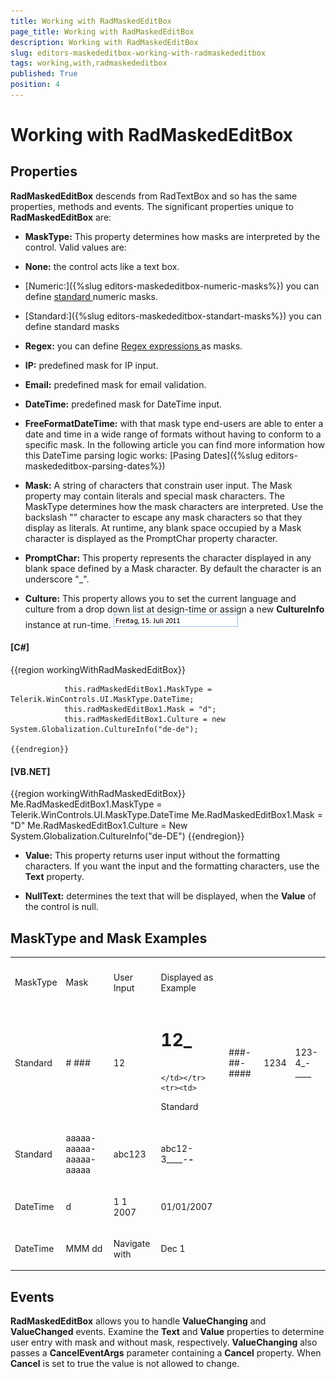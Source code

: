 ```yaml
---
title: Working with RadMaskedEditBox
page_title: Working with RadMaskedEditBox
description: Working with RadMaskedEditBox
slug: editors-maskededitbox-working-with-radmaskededitbox
tags: working,with,radmaskededitbox
published: True
position: 4
---
```


# Working with RadMaskedEditBox



## Properties

__RadMaskedEditBox__ descends from RadTextBox and so has the same properties, methods and events. The significant properties unique to
          __RadMaskedEditBox__ are:
        

* __MaskType:__ This property determines how masks are interpreted by the control. Valid values are:
            

* __None:__ the control acts like a text box.
                

* [Numeric:]({%slug editors-maskededitbox-numeric-masks%})
                  you can define
                  [
                      standard
                    ](http://msdn.microsoft.com/en-us/library/dwhawy9k.aspx)
                  numeric masks.
                

* [Standard:]({%slug editors-maskededitbox-standart-masks%})
                  you can define standard masks
                

* __Regex:__ you can define
                  [
                      Regex expressions
                    ](http://msdn.microsoft.com/en-us/library/2k3te2cs%28v=vs.80%29.aspx) as masks.
                

* __IP:__ predefined mask for IP input.
                

* __Email:__ predefined mask for email validation.
                

* __DateTime:__ predefined mask for DateTime input.
                

* __FreeFormatDateTime:__ with that mask type end-users are able to enter a date and time in a wide range of formats without having to conform to a specific mask.
                  In the following article you can find more information how this DateTime parsing logic works: [Pasing Dates]({%slug editors-maskededitbox-parsing-dates%})

* __Mask:__ A string of characters that constrain user input. The Mask property may contain literals and special mask characters.
              The MaskType determines how the mask characters are interpreted. Use the backslash "\" character to escape any mask characters so
              that they display as literals. At runtime, any blank space occupied by a Mask character is displayed as the PromptChar property character.
            

* __PromptChar:__ This property represents the character displayed in any blank space defined by a Mask character.  By default the character is an underscore "_".
            

* __Culture:__ This property allows you to set the current language and culture from a drop down list at design-time or assign a new
              __CultureInfo__ instance at run-time.
            ![editors-maskededitbox-properties-and-events 001](images/editors-maskededitbox-properties-and-events001.png)

#### __[C#]__

{{region workingWithRadMaskedEditBox}}
	            
	            this.radMaskedEditBox1.MaskType = Telerik.WinControls.UI.MaskType.DateTime;
	            this.radMaskedEditBox1.Mask = "d";
	            this.radMaskedEditBox1.Culture = new System.Globalization.CultureInfo("de-de");
	
	{{endregion}}



#### __[VB.NET]__

{{region workingWithRadMaskedEditBox}}
	        Me.RadMaskedEditBox1.MaskType = Telerik.WinControls.UI.MaskType.DateTime
	        Me.RadMaskedEditBox1.Mask = "D"
	        Me.RadMaskedEditBox1.Culture = New System.Globalization.CultureInfo("de-DE")
	{{endregion}}



* __Value:__ This property returns user input without the formatting characters.  If you want the input and the formatting characters,
              use the __Text__ property.
            

* __NullText:__ determines the text that will be displayed, when the __Value__ of the control is null.
            

## MaskType and Mask Examples
<table><th><tr><td>

MaskType</td><td>

Mask
                </td><td>

User Input</td><td>

Displayed as Example</td></tr></th><tr><td>

Standard
              </td><td>

\# ###
              </td><td>

12
              </td><td>

# 12_
              </td></tr><tr><td>

Standard
              </td><td>

###-##-####
              </td><td>

1234
              </td><td>

123-4_-____
              </td></tr><tr><td>

Standard
              </td><td>

aaaaa-aaaaa-aaaaa-aaaaa
              </td><td>

abc123
              </td><td>

abc12-3____-_____-_____
              </td></tr><tr><td>

DateTime
              </td><td>

d
              </td><td>

1 1 2007
              </td><td>

01/01/2007
              </td></tr><tr><td>

DateTime
              </td><td>

MMM dd
              </td><td>

Navigate with
              </td><td>

Dec 1
              </td></tr></table>

## Events

__RadMaskedEditBox__ allows you to handle __ValueChanging__ and __ValueChanged__ events. Examine
          the __Text__ and __Value__ properties to determine user entry with mask and without mask, respectively.
          __ValueChanging__ also passes a __CancelEventArgs__ parameter containing a __Cancel__ property.
          When __Cancel__ is set to true the value is not allowed to change.
        

